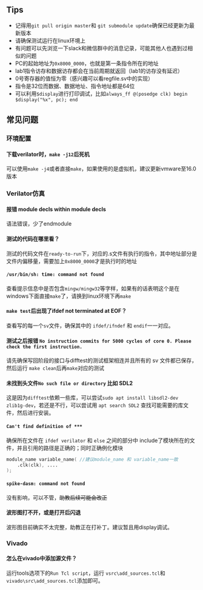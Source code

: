 ## Tips

- 记得用`git pull origin master`和 `git submodule update`确保已经更新为最新版本
- 请确保测试运行在linux环境上
- 有问题可以先浏览一下slack和微信群中的消息记录，可能其他人也遇到过相似的问题
- PC的起始地址为`0x8000_0000`，也就是第一条指令所在的地址
- lab1指令访存和数据访存都会在当前周期就返回（lab1的访存没有延迟）
- 0号寄存器的值恒为零（感兴趣可以看regfile.sv中的实现）
- 指令是32位而数据、数据地址、指令地址都是64位
- 可以利用`$display`进行打印调试，比如`always_ff @(posedge clk) begin $display("%x", pc); end`



## 常见问题

### 环境配置

#### 下载verilator时，`make -j12`后死机

可以使用`make -j4`或者直接`make`，如果使用的是虚拟机，建议更新vmware至16.0版本



### Verilator仿真

#### 报错 module decls within module decls

语法错误，少了endmodule



#### 测试的代码在哪里看？

测试的代码文件在`ready-to-run`下，对应的.s文件有执行的指令，其中地址部分是文件内偏移量，需要加上`0x8000_0000`才是执行时的地址



#### `/usr/bin/sh: time: command not found`

查看提示信息中是否包含`mingw/mingw32`等字样，如果有的话表明这个是在windows下面直接`make`了，请换到linux环境下再`make`



#### `make test`后出现了ifdef not terminated at EOF？

查看写的每一个`sv`文件，确保其中的 `ifdef/ifndef` 和 `endif`一一对应。



#### 测试之后报错 `No instruction commits for 5000 cycles of core 0. Please check the first instruction.`

请先确保写回阶段的接口与difftest的测试框架相连并且所有的 sv 文件都已保存，然后运行 `make clean`后再`make`对应的测试



#### 未找到头文件`No such file or directory` 比如 SDL2

这是因为`difftest`依赖一些库，可以尝试`sudo apt install libsdl2-dev zlib1g-dev`，若还是不行，可以尝试用 `apt search SDL2` 查找可能需要的库文件，然后进行安装。



#### `Can't find definition of ***`  

确保所在文件在 `ifdef verilator` 和 `else` 之间的部分中 include了模块所在的文件，并且引用的路径是正确的；同时正确例化模块

```verilog
module_name variable_name( //建议module_name 和 variable_name一致
    .clk(clk), ....
);
```



#### `spike-dasm: command not found`

没有影响，可以不管，~~助教后续可能会改正~~



#### 波形图打不开，或是打开后闪退

波形图目前确实不太完整，助教正在打补丁。建议暂且用display调试。



### Vivado

#### 怎么在vivado中添加源文件？

运行tools选项下的`Run Tcl script`，运行 `vsrc\add_sources.tcl`和`vivado\src\add_sources.tcl`添加即可。

